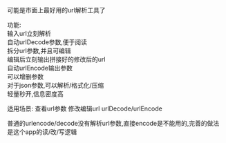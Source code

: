 
可能是市面上最好用的url解析工具了

功能:  
输入url立刻解析  
自动urlDecode参数,便于阅读  
拆分url参数,并且可编辑  
编辑后立刻输出拼接好的修改后的url  
自动urlEncode输出参数  
可以增删参数  
对于json参数,可以解析/格式化/压缩  
轻量秒开,信息密度高  
 
适用场景:
查看url参数
修改编辑url
urlDecode/urlEncode


普通的urlencode/decode没有解析url参数,直接encode是不能用的,完善的做法是这个app的读/改/写逻辑

